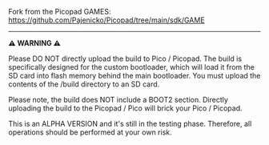 Fork from the Picopad GAMES: https://github.com/Pajenicko/Picopad/tree/main/sdk/GAME

---

**⚠️ WARNING ⚠️**

Please DO NOT directly upload the build to Pico / Picopad. The build is specifically designed for the custom
bootloader, which will load it from the SD card into flash memory behind the main bootloader. You must upload the
contents of the /build directory to an SD card.

Please note, the build does NOT include a BOOT2 section. Directly uploading the build to the Picopad / Pico will
brick your Pico / Picopad.

This is an ALPHA VERSION and it's still in the testing phase. Therefore, all operations should be performed at your own
risk. 